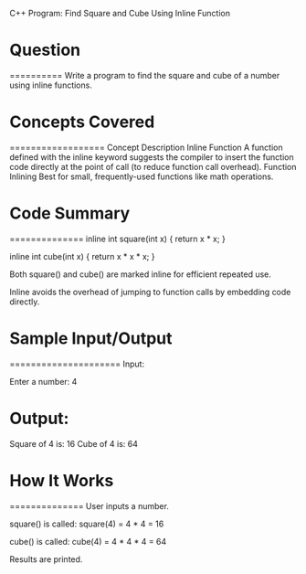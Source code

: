C++ Program: Find Square and Cube Using Inline Function

# Question
==========
Write a program to find the square and cube of a number using inline functions.



# Concepts Covered
==================
Concept	Description
Inline Function	A function defined with the inline keyword suggests the compiler to insert the function code directly at the point of call (to reduce function call overhead).
Function Inlining	Best for small, frequently-used functions like math operations.



# Code Summary
==============
inline int square(int x) {
    return x * x;
}

inline int cube(int x) {
    return x * x * x;
}

Both square() and cube() are marked inline for efficient repeated use.

Inline avoids the overhead of jumping to function calls by embedding code directly.



# Sample Input/Output
=====================
Input:

Enter a number: 4

Output:
=======

Square of 4 is: 16
Cube of 4 is: 64



# How It Works
==============
User inputs a number.

square() is called:
square(4) = 4 * 4 = 16

cube() is called:
cube(4) = 4 * 4 * 4 = 64

Results are printed.
